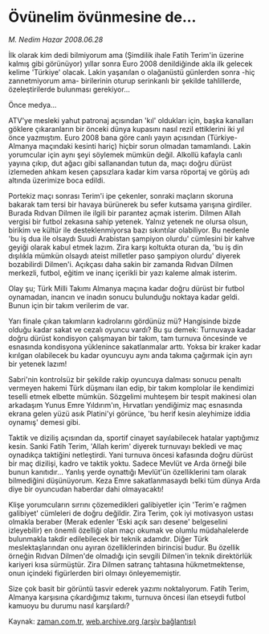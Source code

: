 # Övünelim övünmesine de...

*M. Nedim Hazar 2008.06.28*

<tr><td class="metin" colspan="2" style="padding-top: 20px; padding-left: 5px; padding-right: 10px;">İlk olarak kim dedi bilmiyorum ama (Şimdilik ihale Fatih Terim'in üzerine kalmış gibi görünüyor) yıllar sonra Euro 2008 denildiğinde akla ilk gelecek kelime 'Türkiye' olacak. Lakin yaşanılan o olağanüstü günlerden sonra -hiç zannetmiyorum ama- birilerinin oturup serinkanlı bir şekilde tahlillerde, özeleştirilerde bulunması gerekiyor...</td></tr><tr><td class="metin" colspan="2" style="padding-top: 20px; padding-left: 5px; padding-right: 10px;"><p>Önce medya...
<p>ATV'ye mesleki yahut patronaj açısından 'kıl' oldukları için, başka kanalları göklere çıkaranların bir önceki dünya kupasını nasıl rezil ettiklerini iki yıl önce yazmıştım. Euro 2008 bana göre canlı yayın açısından (Türkiye-Almanya maçındaki kesinti hariç) hiçbir sorun olmadan tamamlandı. Lakin yorumcular için aynı şeyi söylemek mümkün değil. Alkollü kafayla canlı yayına çıkıp, dut ağacı gibi sallanandan tutun da, maçı doğru dürüst izlemeden ahkam kesen çapsızlara kadar kim varsa röportaj ve görüş adı altında üzerimize boca edildi. 
<p>Portekiz maçı sonrası Terim'i ipe çekenler, sonraki maçların skoruna bakarak tam tersi bir havaya bürünerek bu sefer kutsama yarışına girdiler. Burada Rıdvan Dilmen ile ilgili bir parantez açmak isterim. Dilmen Allah vergisi bir futbol zekasına sahip yetenek. Yalnız yetenek ne olursa olsun, birikim ve kültür ile desteklenmiyorsa bazı sıkıntılar olabiliyor. Bu nedenle 'bu iş dua ile olsaydı Suudi Arabistan şampiyon olurdu' cümlesini bir kahve geyiği olarak kabul etmek lazım. Zira karşı koltukta oturan da, 'bu iş din dışılıkla mümkün olsaydı ateist milletler paso şampiyon olurdu' diyerek bozabilirdi Dilmen'i. Açıkçası daha sakin bir zamanda Rıdvan Dilmen merkezli, futbol, eğitim ve inanç içerikli bir yazı kaleme almak isterim. 
<p>Olay şu; Türk Milli Takımı Almanya maçına kadar doğru dürüst bir futbol oynamadan, inancın ve inadın sonucu bulunduğu noktaya kadar geldi. Bunun için bir takım verilerim de var.
<p>Yarı finale çıkan takımların kadrolarını gördünüz mü? Hangisinde bizde olduğu kadar sakat ve cezalı oyuncu vardı? Bu şu demek: Turnuvaya kadar doğru dürüst kondisyon çalışmayan bir takım, tam turnuva öncesinde ve esnasında kondisyona yüklenince sakatlanmalar arttı. Yoksa bir kraker kadar kırılgan olabilecek bu kadar oyuncuyu aynı anda takıma çağırmak için ayrı bir yetenek lazım!
<p>Sabri'nin kontrolsüz bir şekilde rakip oyuncuya dalması sonucu penaltı vermeyen hakemi Türk düşmanı ilan edip, bir takım komplolar ile kendimizi teselli etmek elbette mümkün. Sözgelimi muhteşem bir tespit makinesi olan arkadaşım Yunus Emre Yıldırım'ın, Hırvatları yendiğimiz maç esnasında ekrana gelen yüzü asık Platini'yi görünce, 'bu herif kesin aleyhimize iddia oynamış' demesi gibi. 
<p>Taktik ve diziliş açısından da, sportif cinayet sayılabilecek hatalar yaptığımız kesin. Sanki Fatih Terim, 'Allah kerim' diyerek turnuvayı bekledi ve maç oynadıkça taktiğini netleştirdi. Yani turnuva öncesi kafasında doğru dürüst bir maç dizilişi, kadro ve taktik yoktu. Sadece Mevlüt ve Arda örneği bile bunun kanıtıdır... Yanlış yerde oynattığı Mevlüt'ün özelliklerini tam olarak bilmediğini düşünüyorum. Keza Emre sakatlanmasaydı belki tüm dünya Arda diye bir oyuncudan haberdar dahi olmayacaktı!
<p>Klişe yorumcuların sırrını çözemedikleri galibiyetler için 'Terim'e rağmen galibiyet' cümleleri de doğru değildir. Zira Terim, çok iyi motivasyon ustası olmakla beraber (Merak edenler 'Eski açık sarı desene' belgeselini izleyebilir) en önemli özelliği olan maçı okumak ve olumlu müdahalelerde bulunmakla takdir edilebilecek bir teknik adamdır. Diğer Türk meslektaşlarından onu ayıran özelliklerinden birincisi budur. Bu özellik örneğin Rıdvan Dilmen'de olmadığı için sevgili Dilmen'in teknik direktörlük kariyeri kısa sürmüştür. Zira Dilmen satranç tahtasına hükmetmektense, onun içindeki figürlerden biri olmayı önleyememiştir. 
<p>Size çok basit bir görüntü tasvir ederek yazımı noktalıyorum. Fatih Terim, Almanya karşısına çıkardığımız takımı, turnuva öncesi ilan etseydi futbol kamuoyu bu durumu nasıl karşılardı?<br/></p></p></p></p></p></p></p></p></p></td></tr>

Kaynak: [zaman.com.tr](http://zaman.com.tr/yazar.do?yazino=707460), [web.archive.org (arşiv bağlantısı)](http://web.archive.org/web/20080804122523/http://www.zaman.com.tr:80/yazar.do?yazino=707460)
